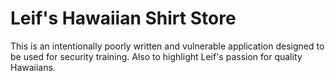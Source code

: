 # Leif's Hawaiian Shirt Store

This is an intentionally poorly written and vulnerable application designed to be used for security training. Also to highlight Leif's passion for quality Hawaiians. 
